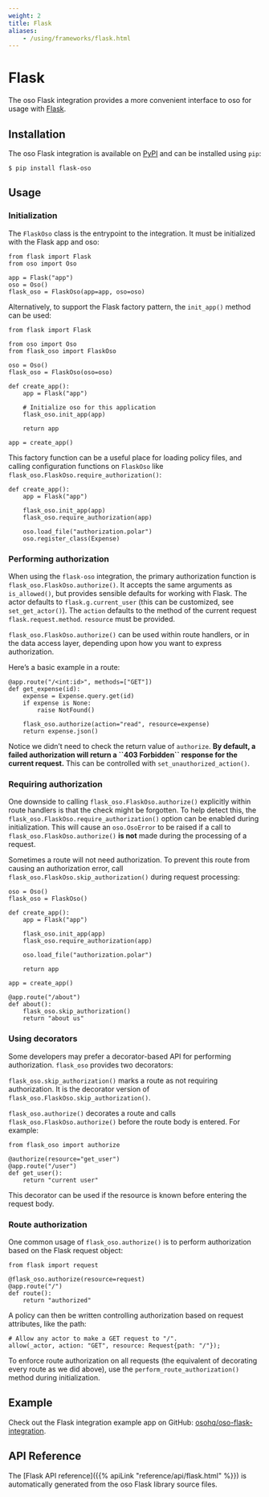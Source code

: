 ```yaml
---
weight: 2
title: Flask
aliases: 
    - /using/frameworks/flask.html
---
```


# Flask

The oso Flask integration provides a more convenient interface to oso for
usage with [Flask](https://flask.palletsprojects.com/).

## Installation

The oso Flask integration is available on [PyPI](https://pypi.org/project/flask-oso/) and can be installed using
`pip`:

```
$ pip install flask-oso
```

## Usage

### Initialization

The `FlaskOso` class is the entrypoint to the integration.
It must be initialized with the Flask app and oso:

```
from flask import Flask
from oso import Oso

app = Flask("app")
oso = Oso()
flask_oso = FlaskOso(app=app, oso=oso)
```

Alternatively, to support the Flask factory pattern, the
`init_app()` method can be used:

```
from flask import Flask

from oso import Oso
from flask_oso import FlaskOso

oso = Oso()
flask_oso = FlaskOso(oso=oso)

def create_app():
    app = Flask("app")

    # Initialize oso for this application
    flask_oso.init_app(app)

    return app

app = create_app()
```

This factory function can be a useful place for loading policy files, and
calling configuration functions on `FlaskOso` like
`flask_oso.FlaskOso.require_authorization()`:

```
def create_app():
    app = Flask("app")

    flask_oso.init_app(app)
    flask_oso.require_authorization(app)

    oso.load_file("authorization.polar")
    oso.register_class(Expense)
```

### Performing authorization

When using the `flask-oso` integration, the primary authorization function is
`flask_oso.FlaskOso.authorize()`.  It accepts the same arguments as
`is_allowed()`, but provides sensible defaults for working with
Flask. The actor defaults to `flask.g.current_user` (this can be
customized, see `set_get_actor()`).  The `action`
defaults to the method of the current request `flask.request.method`.
`resource` must be provided.

`flask_oso.FlaskOso.authorize()` can be used within route handlers, or in
the data access layer, depending upon how you want to express authorization.

Here’s a basic example in a route:

```
@app.route("/<int:id>", methods=["GET"])
def get_expense(id):
    expense = Expense.query.get(id)
    if expense is None:
        raise NotFound()

    flask_oso.authorize(action="read", resource=expense)
    return expense.json()
```

Notice we didn’t need to check the return value of `authorize`.  **By default,
a failed authorization will return a \`\`403 Forbidden\`\` response for the current
request.** This can be controlled with
`set_unauthorized_action()`.

### Requiring authorization

One downside to calling `flask_oso.FlaskOso.authorize()`
explicitly within route handlers is that the check might be forgotten.  To help detect this, the
`flask_oso.FlaskOso.require_authorization()` option can be enabled during
initialization. This will cause an `oso.OsoError` to be raised if
a call to `flask_oso.FlaskOso.authorize()` **is not** made during the
processing of a request.

Sometimes a route will not need authorization.  To prevent this route from
causing an authorization error, call
`flask_oso.FlaskOso.skip_authorization()` during request processing:

```
oso = Oso()
flask_oso = FlaskOso()

def create_app():
    app = Flask("app")

    flask_oso.init_app(app)
    flask_oso.require_authorization(app)

    oso.load_file("authorization.polar")

    return app

app = create_app()

@app.route("/about")
def about():
    flask_oso.skip_authorization()
    return "about us"
```

### Using decorators

Some developers may prefer a decorator-based API for performing authorization.
`flask_oso` provides two decorators:

`flask_oso.skip_authorization()` marks a route as not requiring
authorization.  It is the decorator version of
`flask_oso.FlaskOso.skip_authorization()`.

`flask_oso.authorize()` decorates a route and calls
`flask_oso.FlaskOso.authorize()` before the route body is entered. For
example:

```
from flask_oso import authorize

@authorize(resource="get_user")
@app.route("/user")
def get_user():
    return "current user"
```

This decorator can be used if the resource is known before entering the request
body.

### Route authorization

One common usage of `flask_oso.authorize()` is to perform authorization
based on the Flask request object:

```
from flask import request

@flask_oso.authorize(resource=request)
@app.route("/")
def route():
    return "authorized"
```

A policy can then be written controlling authorization based on request
attributes, like the path:

```
# Allow any actor to make a GET request to "/".
allow(_actor, action: "GET", resource: Request{path: "/"});
```

To enforce route authorization on all requests (the equivalent of decorating
every route as we did above), use the
`perform_route_authorization()` method during
initialization.

## Example

Check out the Flask integration example app on GitHub:
[osohq/oso-flask-integration](https://github.com/osohq/oso-flask-integration).

## API Reference

The [Flask API reference]({{% apiLink "reference/api/flask.html" %}})
is automatically generated from the oso Flask library source files.
